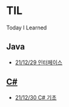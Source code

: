 # TIL
Today I Learned 
## Java
* [21/12/29 인터페이스](https://github.com/back-seung/TIL/blob/master/JAVA/%EC%9D%B8%ED%84%B0%ED%8E%98%EC%9D%B4%EC%8A%A4.md)
## [C#](https://github.com/back-seung/TIL/blob/master/C%23/C%23_INFO.md)
* [21/12/30 C# 기초](https://github.com/back-seung/TIL/blob/master/C%23/C%23_1230.md)
